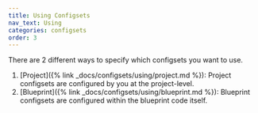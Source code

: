 ```yaml
---
title: Using Configsets
nav_text: Using
categories: configsets
order: 3
---
```


There are 2 different ways to specify which configsets you want to use.

1. [Project]({% link _docs/configsets/using/project.md %}): Project configsets are configured by you at the project-level.
2. [Blueprint]({% link _docs/configsets/using/blueprint.md %}): Blueprint configsets are configured within the blueprint code itself.
